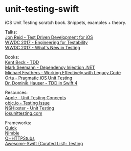 # unit-testing-swift
iOS Unit Testing scratch book. Snippets, examples + theory. 

Talks: <br/>
[Jon Reid - Test Driven Development for iOS](https://www.youtube.com/watch?v=Jzlz3Bx-NzM)<br/>
[WWDC 2017 - Engineering for Testability](https://developer.apple.com/videos/play/wwdc2017/414/)<br/>
[WWDC 2017 - What's New in Testing](https://developer.apple.com/videos/play/wwdc2017/409)<br/>

Books: <br/>
[Kent Beck - TDD](https://www.amazon.com/Test-Driven-Development-Kent-Beck/dp/0321146530)<br/>
[Mark Seemann - Dependency Injection .NET](https://www.amazon.com/Dependency-Injection-NET-Mark-Seemann/dp/1935182501/ref=sr_1_3?s=books&ie=UTF8&qid=1516526385&sr=1-3&keywords=dependency+injection+in+.net)<br/>
[Michael Feathers - Working Effectively with Legacy Code](https://www.amazon.com/Working-Effectively-Legacy-Michael-Feathers/dp/0131177052)<br/>
[Orta - Pragmatic iOS Unit Testing](https://www.gitbook.com/book/orta/pragmatic-ios-testing/details)<br/>
[Dr. Dominik Hauser - TDD in Swift 4](https://www.packtpub.com/application-development/test-driven-ios-development-swift-4-third-edition)<br/>

Resources: <br/>
[Apple - Unit Testing Concepts](https://developer.apple.com/library/content/documentation/DeveloperTools/Conceptual/testing_with_xcode/chapters/04-writing_tests.html)<br/>
[objc.io - Testing Issue](https://www.objc.io/issues/15-testing/)<br/>
[NSHipster - Unit Testing](http://nshipster.com/unit-testing/)<br/>
[iosunittesting.com](http://iosunittesting.com)<br/>

Frameworks:<br/>
[Quick](https://github.com/Quick/Quick)<br/>
[Nimble](https://github.com/Quick/Nimble)<br/>
[OHHTTPStubs](https://github.com/AliSoftware/OHHTTPStubs)<br/>
[Awesome-Swift (Curated List): Testing](https://github.com/matteocrippa/awesome-swift#testing)<br/>
